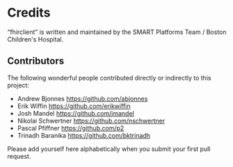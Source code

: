 Credits
=======

“fhirclient” is written and maintained by the SMART Platforms Team / Boston Children's Hospital.


Contributors
------------

The following wonderful people contributed directly or indirectly to this project:

- Andrew Bjonnes <https://github.com/abjonnes>
- Erik Wiffin <https://github.com/erikwiffin>
- Josh Mandel <https://github.com/jmandel>
- Nikolai Schwertner <https://github.com/nschwertner>
- Pascal Pfiffner <https://github.com/p2>
- Trinadh Baranika <https://github.com/bktrinadh>

Please add yourself here alphabetically when you submit your first pull request.
